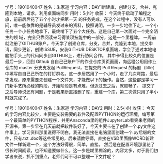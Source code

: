学号：1901040047
姓名：朱家道
学习内容：DAY1新建库，创建分支，合并，克隆到本地，请求，利用桌面端同步
用时：5小时
收获：
今天终于启动了编程之旅，前前后后花了五个小时才把第一天 的任务完成，在这个过程中，没有人可以问，唯一能依靠的是辅导员发过来的资料，按照说明，一步一步地往下走，一个小任务一个小任务地拿下，最终啃下了五个大任务。这是自己第一次面对一个完全陌生的领 域，完全只靠阅读来习得某项技能中的一部分，这是一个里程碑。
一周前就注册了GITHUB账户。今天学了创建仓库，分支，合并，克隆到本地，提交申请，同步更新，创建ISSUE，安装GITHUB DESKTOP桌面端，学会了通过本地电脑把手头上的代码同步到GITHUB上，进行协同合作。
      其中卡得比较久的位置是最后一步，回到 Github ⾃自⼰己账户下的作业仓库⻚页⾯面，向远程公⽤用作业仓库的 master 分⽀支发起 PullRequest，在提交的 Pull Request 的标题（title）中填写⾃自⼰己所在的钉钉群名。这一步居然用了一个小时，走了几次弯路，最后才发现，原来需要先创建一个文件夹，才能做以下的操作。当然，这些都是学习一门新手艺所必经的阶段，开始阶段是有点难，但迈过去之后，就顺畅了。
提交了之后导师说还有问题，于是我果断直接删了库，重建一个库，第二次做只用了半小时就完成了。




学号：1901040047
姓名：朱家道
学习内容：DAY2
用时：2.5小时
收获：
今天的学习内容比较少，主要是安装需要的软件及配置PYTHON的运行环境，编写第一个最简单的PYTHON程序，并用Anaconda里的组件JupyterLab看笑来老师的开源书。第一步早在几天前就把软件装好了，今天主要卡在了创建一个.py文件这件事上，学习资料那里说得不明白，我无法直接在电脑里面创建一个.py后缀的文件，只有.txt .doc等这些常见的，后来请教导师，直接在VSD里面像WORD新建文件一样新建一个，这个方法好得很，简单，直接。
然后是在配置环境那里花了很长时间阅读，也不知道要做什么。这一步是糊里糊涂的，内容太多，对于我们初学者来说，抓不到重点，老师们可不可以整理一下文件呢？
